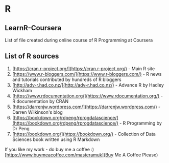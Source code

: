# R

## LearnR-Coursera
List of file created during online course of R Programming at Coursera

## List of R sources
1. [https://cran.r-project.org/](https://cran.r-project.org/) - Main R site
2. [https://www.r-bloggers.com/](https://www.r-bloggers.com/) - R news and tutorials contributed by hundreds of R bloggers
3. [http://adv-r.had.co.nz/](http://adv-r.had.co.nz/) - Advance R by Hadley Wickham
4. [https://www.rdocumentation.org/](https://www.rdocumentation.org/) - R documentation by CRAN
5. [https://darrenjw.wordpress.com/](https://darrenjw.wordpress.com/) - Darren Wilkinson's blog
6. [https://bookdown.org/rdpeng/rprogdatascience/](https://bookdown.org/rdpeng/rprogdatascience/) - R Programming by Dr Peng
7. [https://bookdown.org/](https://bookdown.org/) - Collection of Data Sciences book written using R Markdown

If you like my work - do buy me a coffee :)
[https://www.buymeacoffee.com/masteramuk](Buy Me A Coffee Please)

